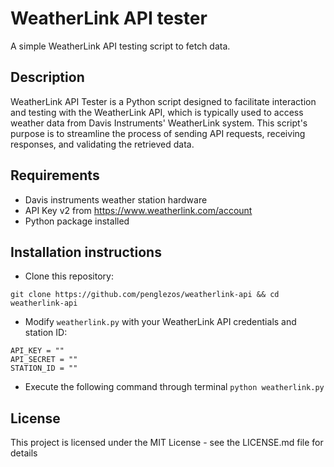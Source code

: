 # WeatherLink API tester

A simple WeatherLink API testing script to fetch data.

## Description

WeatherLink API Tester is a Python script designed to facilitate interaction and testing with the WeatherLink API, which is typically used to access weather data from Davis Instruments' WeatherLink system. This script's purpose is to streamline the process of sending API requests, receiving responses, and validating the retrieved data.

## Requirements

* Davis instruments weather station hardware
* API Key v2 from https://www.weatherlink.com/account
* Python package installed

## Installation instructions

* Clone this repository:
```
git clone https://github.com/penglezos/weatherlink-api && cd weatherlink-api
```

* Modify `weatherlink.py` with your WeatherLink API credentials and station ID:
```
API_KEY = ""
API_SECRET = ""
STATION_ID = ""
```

* Execute the following command through terminal `python weatherlink.py`

## License

This project is licensed under the MIT License - see the LICENSE.md file for details
